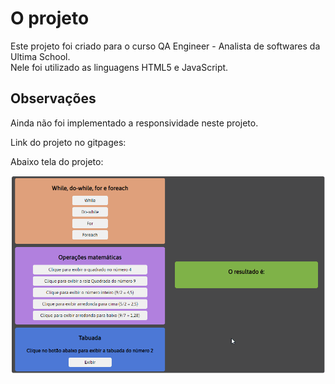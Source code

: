 # O projeto

Este projeto foi criado para o curso QA Engineer - Analista de softwares da Ultima School.<br>
Nele foi utilizado as linguagens HTML5 e JavaScript.<br>



## Observações

Ainda não foi implementado a responsividade neste projeto.<br>

Link do projeto no gitpages: 

Abaixo tela do projeto:

![gif](./imagens/exibindo-projeto.gif "Exibindo projeto")